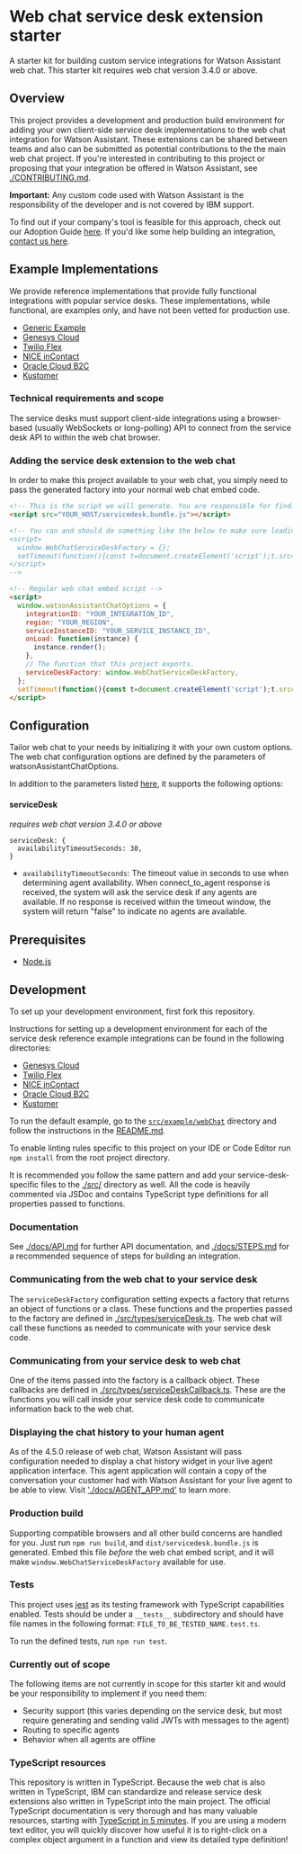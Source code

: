 # Web chat service desk extension starter

A starter kit for building custom service integrations for Watson Assistant web chat. This starter kit requires web chat version 3.4.0 or above.

## Overview

This project provides a development and production build environment for adding your own client-side service desk implementations to the web chat integration for Watson Assistant. These extensions can be shared between teams and also can be submitted as potential contributions to the the main web chat project. If you're interested in contributing to this project or proposing that your integration be offered in Watson Assistant, see [./CONTRIBUTING.md](./CONTRIBUTING.md).

**Important:** Any custom code used with Watson Assistant is the responsibility of the developer and is not covered by IBM support.

To find out if your company's tool is feasible for this approach, check out our Adoption Guide [here](./docs/ADOPTION_GUIDE.md). If you'd like some help building an integration, [contact us here](https://www.ibm.com/watson/assistant-integrations/?utm_medium=webchatbyosd).

## Example Implementations
We provide reference implementations that provide fully functional integrations with popular service desks. 
These implementations, while functional, are examples only, and have not been vetted for production use.

- [Generic Example](./src/example/webChat)
- [Genesys Cloud](./src/genesys/webChat)  
- [Twilio Flex](./src/flex/webChat) 
- [NICE inContact](./src/incontact/webChat)
- [Oracle Cloud B2C](./src/oracle/webChat)
- [Kustomer](./src/kustomer/webChat)

### Technical requirements and scope

The service desks must support client-side integrations using a browser-based (usually WebSockets or long-polling) API to connect from the service desk API to within the web chat browser.

### Adding the service desk extension to the web chat

In order to make this project available to your web chat, you simply need to pass the generated factory into your normal web chat embed code.

```html
<!-- This is the script we will generate. You are responsible for finding a place to host it. -->
<script src="YOUR_HOST/servicedesk.bundle.js"></script>

<!-- You can and should do something like the below to make sure loading the script is non-blocking.
<script>
  window.WebChatServiceDeskFactory = {};
  setTimeout(function(){const t=document.createElement('script');t.src='YOUR_HOST/servicedesk.bundle.js';document.head.appendChild(t);});
</script>
-->

<!-- Regular web chat embed script -->
<script>
  window.watsonAssistantChatOptions = {
    integrationID: "YOUR_INTEGRATION_ID",
    region: "YOUR_REGION",
    serviceInstanceID: "YOUR_SERVICE_INSTANCE_ID",
    onLoad: function(instance) {
      instance.render();
    },
    // The function that this project exports.
    serviceDeskFactory: window.WebChatServiceDeskFactory,
  };
  setTimeout(function(){const t=document.createElement('script');t.src='https://web-chat.global.assistant.watson.appdomain.cloud/loadWatsonAssistantChat.js';document.head.appendChild(t);});
</script>
```

## Configuration
Tailor web chat to your needs by initializing it with your own custom options. The web chat configuration options are defined by the parameters of watsonAssistantChatOptions.

In addition to the parameters listed [here](https://web-chat.global.assistant.watson.cloud.ibm.com/docs.html?to=api-configuration#configurationobject), it supports the following options:

#### serviceDesk
_requires web chat version 3.4.0 or above_
```
serviceDesk: {
  availabilityTimeoutSeconds: 30,
}
```

- `availabilityTimeoutSeconds`: The timeout value in seconds to use when determining agent availability. When connect_to_agent response is received, 
the system will ask the service desk if any agents are available. If no response is received within the timeout window, the system will return 
"false" to indicate no agents are available.

## Prerequisites

- [Node.js](https://nodejs.org/en/download/)

## Development

To set up your development environment, first fork this repository. 

Instructions for setting up a development environment for each of the service desk reference example integrations can be found in the following directories:
- [Genesys Cloud](./src/genesys/webChat)  
- [Twilio Flex](./src/flex/webChat) 
- [NICE inContact](./src/incontact/webChat)
- [Oracle Cloud B2C](./src/oracle/webChat)
- [Kustomer](./src/kustomer/webChat)

To run the default example, go to the [`src/example/webChat`](src/example/webChat) directory and follow the instructions in the [README.md](src/example/webChat/README.md).

To enable linting rules specific to this project on your IDE or Code Editor run `npm install` from the root project directory.

It is recommended you follow the same pattern and add your service-desk-specific files to the [./src/](./src/) directory as well. All the code is heavily commented via JSDoc and contains TypeScript type definitions for all properties passed to functions.

### Documentation

See [./docs/API.md](./docs/API.md) for further API documentation, and [./docs/STEPS.md](./docs/STEPS.md) for a recommended sequence of steps for building an integration.  

### Communicating from the web chat to your service desk

The `serviceDeskFactory` configuration setting expects a factory that returns an object of functions or a class. These functions and the properties passed to the factory are defined in [./src/types/serviceDesk.ts](./src/types/serviceDesk.ts). The web chat will call these functions as needed to communicate with your service desk code.

### Communicating from your service desk to web chat

One of the items passed into the factory is a callback object. These callbacks are defined in [./src/types/serviceDeskCallback.ts](./src/types/serviceDeskCallback.ts). These are the functions you will call inside your service desk code to communicate information back to the web chat.

### Displaying the chat history to your human agent

As of the 4.5.0 release of web chat, Watson Assistant will pass configuration needed to display a chat history widget in your live agent application interface. This agent application will contain a copy of the conversation your customer had with Watson Assistant for your live agent to be able to view. Visit ['./docs/AGENT_APP.md'](./docs/AGENT_APP.md) to learn more.

### Production build

Supporting compatible browsers and all other build concerns are handled for you. Just run `npm run build`, and `dist/servicedesk.bundle.js` is generated. Embed this file *before* the web chat embed script, and it will make `window.WebChatServiceDeskFactory` available for use.

### Tests

This project uses [jest](https://jestjs.io/) as its testing framework with TypeScript capabilities enabled. Tests should be under a `__tests__` subdirectory and should have file names in the following format: `FILE_TO_BE_TESTED_NAME.test.ts`.

To run the defined tests, run `npm run test`.

### Currently out of scope

The following items are not currently in scope for this starter kit and would be your responsibility to implement if you need them:

- Security support (this varies depending on the service desk, but most require generating and sending valid JWTs with messages to the agent)
- Routing to specific agents
- Behavior when all agents are offline

### TypeScript resources

This repository is written in TypeScript. Because the web chat is also written in TypeScript, IBM can standardize and release service desk extensions also written in TypeScript into the main project. The official TypeScript documentation is very thorough and has many valuable resources, starting with [TypeScript in 5 minutes](https://www.typescriptlang.org/docs/handbook/typescript-in-5-minutes.html). If you are using a modern text editor, you will quickly discover how useful it is to right-click on a complex object argument in a function and view its detailed type definition!
